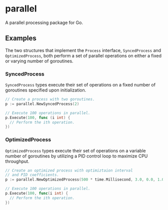 # parallel
A parallel processing package for Go.

## Examples
The two structures that implement the `Process` interface, `SyncedProcess` and `OptimizedProcess`, both perform a set of parallel operations on either a fixed or varying number of goroutines.

### SyncedProcess
`SyncedProcess` types execute their set of operations on a fixed number of goroutines specified upon initialization.

```go
// Create a process with two goroutines.
p := parallel.NewSyncedProcess(2)

// Execute 100 operations in parallel.
p.Execute(100, func (i int) {
  // Perform the ith operation.
})
```

### OptimizedProcess
`OptimizedProcess` types execute their set of operations on a variable number of goroutines by utilizing a PID control loop to maximize CPU throughput.

```go
// Create an optimized process with optimiztaion interval
// and PID coefficients.
p := parallel.NewOptimizedProcess(500 * time.Millisecond, 3.0, 0.0, 1.0)

// Execute 100 operations in parallel.
p.Execute(100, func(i int) {
  // Perform the ith operation.
})
```
